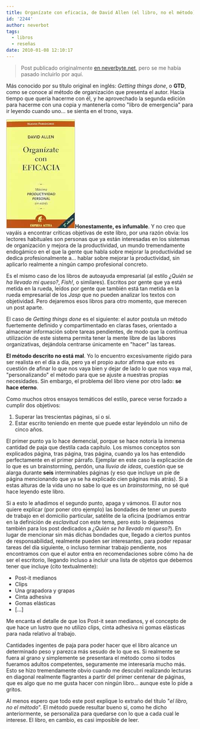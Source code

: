 ```yaml
---
title: Organízate con eficacia, de David Allen (el libro, no el método)
id: '2244'
author: neverbot
tags:
  - libros
  - reseñas
date: 2010-01-08 12:10:17
---
```


> Post publicado originalmente [en neverbyte.net](http://www.neverbyte.net/archivo/organizate-con-eficacia-de-david-allen-el-libro-no-el-metodo/), pero se me había pasado incluirlo por aquí.

Más conocido por su título original en inglés: _Getting things done_, o **GTD**, como se conoce al método de organización que presenta el autor. Hacía tiempo que quería hacerme con él, y he aprovechado la segunda edición para hacerme con una copia y mantenerla como "libro de emergencia" para ir leyendo cuando uno... se sienta en el trono, vaya.

**![Organizate con eficacia, de David Allen](./organizate-con-eficacia-de-david-allen-el-libro-no-el-metodo/412xyOYkORL.jpg)Honestamente, es infumable**. Y no creo que vayáis a encontrar críticas objetivas de este libro, por una razón obvia: los lectores habituales son personas que ya están interesadas en los sistemas de organización y mejora de la productividad, un mundo tremendamente endogámico en el que la gente que habla sobre mejorar la productividad se dedica profesionalmente a... hablar sobre mejorar la productividad, sin aplicarlo realmente a ningún campo profesional concreto.

Es el mismo caso de los libros de autoayuda empresarial (al estilo _¿Quién se ha llevado mi queso?_, _Fish!_, o similares). Escritos por gente que ya está metida en la rueda, leídos por gente que también está tan metida en la rueda empresarial de los _Jasp_ que no pueden analizar los textos con objetividad. Pero dejaremos esos libros para otro momento, que merecen un post aparte.

El caso de _Getting things done_ es el siguiente: el autor postula un método fuertemente definido y compartimentado en claras fases, orientado a almacenar información sobre tareas pendientes, de modo que la continua utilización de este sistema permita tener la mente libre de las labores organizativas, dejándola centrarse únicamente en "hacer" las tareas.

**El método descrito no está mal**. Yo lo encuentro excesivamente rígido para ser realista en el día a día, pero ya el propio autor afirma que esto es cuestión de afinar lo que nos vaya bien y dejar de lado lo que nos vaya mal, "personalizando" el método para que se ajuste a nuestras propias necesidades. Sin embargo, el problema del libro viene por otro lado: **se hace eterno**.

Como muchos otros ensayos temáticos del estilo, parece verse forzado a cumplir dos objetivos:

1. Superar las trescientas páginas, sí o sí.
2. Estar escrito teniendo en mente que puede estar leyéndolo un niño de cinco años.

El primer punto ya lo hace demencial, porque se hace notoria la inmensa cantidad de paja que destila cada capítulo. Los mismos conceptos son explicados página, tras página, tras página, cuando ya los has entendido perfectamente en el primer párrafo. Ejemplar en este caso la explicación de lo que es un brainstorming, perdón, una _lluvia de ideas_, cuestión que se alarga durante **seis** interminables páginas (y eso que incluye un pie de página mencionando que ya se ha explicado cien páginas más atrás). Si a estas alturas de la vida uno no sabe lo que es un _brainstorming_, no sé qué hace leyendo este libro.

Si a esto le añadimos el segundo punto, apaga y vámonos. El autor nos quiere explicar (por poner otro ejemplo) las bondades de tener un puesto de trabajo en el domicilio particular, satélite de la oficina (podríamos entrar en la definición de _esclavitud_ con este tema, pero esto lo dejaremos también para los post dedicados a _¿Quién se ha llevado mi queso?_). En lugar de mencionar sin más dichas bondades que, llegado a ciertos puntos de responsabilidad, realmente pueden ser interesantes, para poder repasar tareas del día siguiente, o incluso terminar trabajo pendiente, nos encontramos con que el autor entra en recomendaciones sobre cómo ha de ser el escritorio, llegando incluso a incluir una lista de objetos que debemos tener que incluye (cito textualmente):

* Post-it medianos
* Clips
* Una grapadora y grapas
* Cinta adhesiva
* Gomas elásticas
* \[...\]

Me encanta el detalle de que los Post-it sean medianos, y el concepto de que hace un lustro que no utilizo clips, cinta adhesiva ni gomas elásticas para nada relativo al trabajo.

Cantidades ingentes de paja para poder hacer que el libro alcance un determinado peso y parezca más sesudo de lo que es. Si realmente se fuera al grano y simplemente se presentara el método como si todos fueramos adultos competentes, seguramente me interesaría mucho más. Esto se hizo tremendamente obvio cuando me descubrí realizando lecturas en diagonal realmente flagrantes a partir del primer centenar de páginas, que es algo que no me gusta hacer con ningún libro... aunque este lo pide a gritos.

Al menos espero que todo este post explique lo extraño del título "_el libro, no el método_". El método puede resultar bueno si, como he dicho anteriormente, se personaliza para quedarse con lo que a cada cual le interese. El libro, en cambio, es casi imposible de leer.
